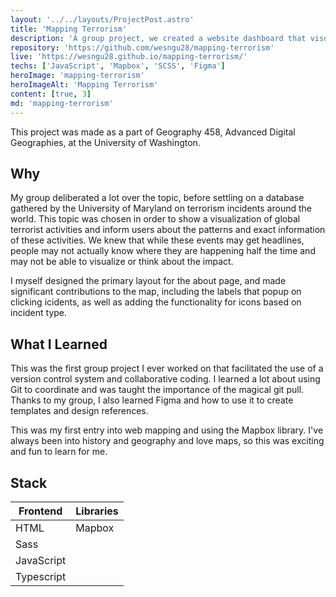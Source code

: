 ```yaml
---
layout: '../../layouts/ProjectPost.astro'
title: 'Mapping Terrorism'
description: 'A group project, we created a website dashboard that visualizes data from the University of Maryland Global Terrorism Database.'
repository: 'https://github.com/wesngu28/mapping-terrorism'
live: 'https://wesngu28.github.io/mapping-terrorism/'
techs: ['JavaScript', 'Mapbox', 'SCSS', 'Figma']
heroImage: 'mapping-terrorism'
heroImageAlt: 'Mapping Terrorism'
content: [true, 3]
md: 'mapping-terrorism'
---
```


This project was made as a part of Geography 458, Advanced Digital Geographies, at the University of Washington.

## Why

My group deliberated a lot over the topic, before settling on a database gathered by the University of Maryland on terrorism incidents around the world. This topic was chosen in order to show a visualization of global terrorist activities and inform users about the patterns and exact information of these activities. We knew that while these events may get headlines, people may not actually know where they are happening half the time and may not be able to visualize or think about the impact.

I myself designed the primary layout for the about page, and made significant contributions to the map, including the labels that popup on clicking icidents, as well as adding the functionality for icons based on incident type.

## What I Learned

This was the first group project I ever worked on that facilitated the use of a version control system and collaborative coding. I learned a lot about using Git to coordinate and was taught the importance of the magical git pull. Thanks to my group, I also learned Figma and how to use it to create templates and design references.

This was my first entry into web mapping and using the Mapbox library. I've always been into history and geography and love maps, so this was exciting and fun to learn for me.

## Stack

| Frontend    | Libraries     |
| ----------- | ----------- |
| HTML      | Mapbox       |
| Sass   |         |
| JavaScript |         |
| Typescript  |         |
